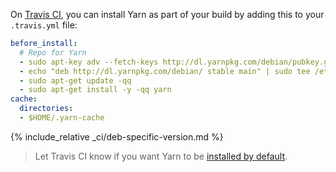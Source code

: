 On [Travis CI](https://travis-ci.org/), you can install Yarn as part of your build by adding this to your `.travis.yml` file:

```yml
before_install:
  # Repo for Yarn
  - sudo apt-key adv --fetch-keys http://dl.yarnpkg.com/debian/pubkey.gpg
  - echo "deb http://dl.yarnpkg.com/debian/ stable main" | sudo tee /etc/apt/sources.list.d/yarn.list
  - sudo apt-get update -qq
  - sudo apt-get install -y -qq yarn
cache:
  directories:
  - $HOME/.yarn-cache
```

{% include_relative _ci/deb-specific-version.md %}

> Let Travis CI know if you want Yarn to be
> [installed by default](https://github.com/travis-ci/travis-ci/issues/6720).
